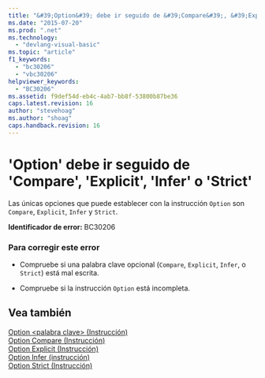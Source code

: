 ```yaml
---
title: "&#39;Option&#39; debe ir seguido de &#39;Compare&#39;, &#39;Explicit&#39;, &#39;Infer&#39; o &#39;Strict&#39; | Microsoft Docs"
ms.date: "2015-07-20"
ms.prod: ".net"
ms.technology: 
  - "devlang-visual-basic"
ms.topic: "article"
f1_keywords: 
  - "bc30206"
  - "vbc30206"
helpviewer_keywords: 
  - "BC30206"
ms.assetid: f9def54d-eb4c-4ab7-bb8f-53800b87be36
caps.latest.revision: 16
author: "stevehoag"
ms.author: "shoag"
caps.handback.revision: 16
---
```

# &#39;Option&#39; debe ir seguido de &#39;Compare&#39;, &#39;Explicit&#39;, &#39;Infer&#39; o &#39;Strict&#39;
Las únicas opciones que puede establecer con la instrucción `Option` son `Compare`, `Explicit`, `Infer` y `Strict`.  
  
 **Identificador de error:** BC30206  
  
### Para corregir este error  
  
-   Compruebe si una palabra clave opcional \(`Compare`, `Explicit`, `Infer`, o `Strict`\) está mal escrita.  
  
-   Compruebe si la instrucción `Option` está incompleta.  
  
## Vea también  
 [Option \<palabra clave\> \(Instrucción\)](../../visual-basic/language-reference/statements/option-keyword-statement.md)   
 [Option Compare \(Instrucción\)](../../visual-basic/language-reference/statements/option-compare-statement.md)   
 [Option Explicit \(Instrucción\)](../../visual-basic/language-reference/statements/option-explicit-statement.md)   
 [Option Infer \(instrucción\)](../../visual-basic/language-reference/statements/option-infer-statement.md)   
 [Option Strict \(Instrucción\)](../../visual-basic/language-reference/statements/option-strict-statement.md)